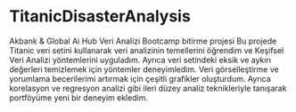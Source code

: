 # TitanicDisasterAnalysis
 Akbank & Global Ai Hub Veri Analizi Bootcamp bitirme projesi
Bu projede Titanic veri setini kullanarak veri analizinin temellerini öğrendim ve Keşifsel Veri Analizi yöntemlerini uyguladım. Ayrıca veri setindeki eksik ve aykırı değerleri temizlemek için yöntemler deneyimledim. Veri görselleştirme ve yorumlama becerilerimi artırmak için çeşitli grafikler oluşturdum. Ayrıca korelasyon ve regresyon analizi gibi ileri düzey analiz teknikleriyle tanışarak portföyüme yeni bir deneyim ekledim.
